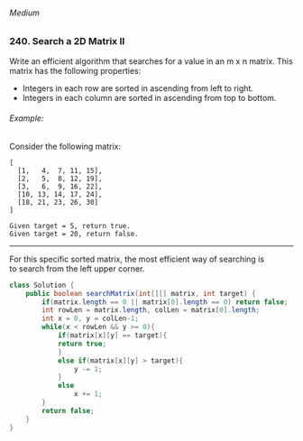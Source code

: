 ###### Medium

### 240. Search a 2D Matrix II

Write an efficient algorithm that searches for a value in an m x n matrix. This matrix has the following properties:  

- Integers in each row are sorted in ascending from left to right.
- Integers in each column are sorted in ascending from top to bottom.

###### Example:

Consider the following matrix:
```
[
  [1,   4,  7, 11, 15],
  [2,   5,  8, 12, 19],
  [3,   6,  9, 16, 22],
  [10, 13, 14, 17, 24],
  [18, 21, 23, 26, 30]
]

Given target = 5, return true.
Given target = 20, return false.
```

***

For this specific sorted matrix, the most efficient way of searching is  
to search from the left upper corner.

```java
class Solution {
    public boolean searchMatrix(int[][] matrix, int target) {
        if(matrix.length == 0 || matrix[0].length == 0) return false;
        int rowLen = matrix.length, colLen = matrix[0].length;
        int x = 0, y = colLen-1;
        while(x < rowLen && y >= 0){
            if(matrix[x][y] == target){
            return true;
            }
            else if(matrix[x][y] > target){
                y -= 1;
            }
            else 
                x += 1;
        }
        return false;
    }
}
```
